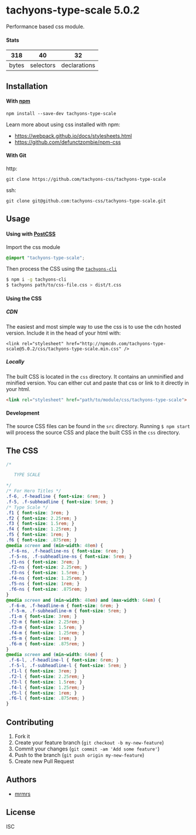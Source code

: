 # tachyons-type-scale 5.0.2

Performance based css module.

#### Stats

318 | 40 | 32
---|---|---
bytes | selectors | declarations

## Installation

#### With [npm](https://npmjs.com)

```
npm install --save-dev tachyons-type-scale
```

Learn more about using css installed with npm:
* https://webpack.github.io/docs/stylesheets.html
* https://github.com/defunctzombie/npm-css

#### With Git

http:
```
git clone https://github.com/tachyons-css/tachyons-type-scale
```

ssh:
```
git clone git@github.com:tachyons-css/tachyons-type-scale.git
```

## Usage

#### Using with [PostCSS](https://github.com/postcss/postcss)

Import the css module

```css
@import "tachyons-type-scale";
```

Then process the CSS using the [`tachyons-cli`](https://github.com/tachyons-css/tachyons-cli)

```sh
$ npm i -g tachyons-cli
$ tachyons path/to/css-file.css > dist/t.css
```

#### Using the CSS

##### CDN
The easiest and most simple way to use the css is to use the cdn hosted version. Include it in the head of your html with:

```
<link rel="stylesheet" href="http://npmcdn.com/tachyons-type-scale@5.0.2/css/tachyons-type-scale.min.css" />
```

##### Locally
The built CSS is located in the `css` directory. It contains an unminified and minified version.
You can either cut and paste that css or link to it directly in your html.

```html
<link rel="stylesheet" href="path/to/module/css/tachyons-type-scale">
```

#### Development

The source CSS files can be found in the `src` directory.
Running `$ npm start` will process the source CSS and place the built CSS in the `css` directory.

## The CSS

```css
/*

   TYPE SCALE

*/
/* For Hero Titles */
.f-6, .f-headline { font-size: 6rem; }
.f-5, .f-subheadline { font-size: 5rem; }
/* Type Scale */
.f1 { font-size: 3rem; }
.f2 { font-size: 2.25rem; }
.f3 { font-size: 1.5rem; }
.f4 { font-size: 1.25rem; }
.f5 { font-size: 1rem; }
.f6 { font-size: .875rem; }
@media screen and (min-width: 48em) {
 .f-6-ns, .f-headline-ns { font-size: 6rem; }
 .f-5-ns, .f-subheadline-ns { font-size: 5rem; }
 .f1-ns { font-size: 3rem; }
 .f2-ns { font-size: 2.25rem; }
 .f3-ns { font-size: 1.5rem; }
 .f4-ns { font-size: 1.25rem; }
 .f5-ns { font-size: 1rem; }
 .f6-ns { font-size: .875rem; }
}
@media screen and (min-width: 48em) and (max-width: 64em) {
 .f-6-m, .f-headline-m { font-size: 6rem; }
 .f-5-m, .f-subheadline-m { font-size: 5rem; }
 .f1-m { font-size: 3rem; }
 .f2-m { font-size: 2.25rem; }
 .f3-m { font-size: 1.5rem; }
 .f4-m { font-size: 1.25rem; }
 .f5-m { font-size: 1rem; }
 .f6-m { font-size: .875rem; }
}
@media screen and (min-width: 64em) {
 .f-6-l, .f-headline-l { font-size: 6rem; }
 .f-5-l, .f-subheadline-l { font-size: 5rem; }
 .f1-l { font-size: 3rem; }
 .f2-l { font-size: 2.25rem; }
 .f3-l { font-size: 1.5rem; }
 .f4-l { font-size: 1.25rem; }
 .f5-l { font-size: 1rem; }
 .f6-l { font-size: .875rem; }
}
```

## Contributing

1. Fork it
2. Create your feature branch (`git checkout -b my-new-feature`)
3. Commit your changes (`git commit -am 'Add some feature'`)
4. Push to the branch (`git push origin my-new-feature`)
5. Create new Pull Request

## Authors

- [mrmrs](http://mrmrs.cc)

## License

ISC
